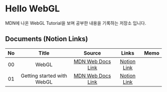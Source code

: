 # Hello WebGL

MDN에 나온 WebGL Tutorial을 보며 공부한 내용을 기록하는 저장소 입니다.

## Documents (Notion Links)

|No|Title|Source|Links|Memo|
|:---:|:---:|:---:|:---:|:---:|
|00|WebGL|[MDN Web Docs Link](https://developer.mozilla.org/ko/docs/Web/API/WebGL_API/Tutorial)|[Notion Link](https://developer.mozilla.org/ko/docs/Web/API/WebGL_API/Tutorial)||
|01|Getting started with WebGL|[MDN Web Docs Link](https://developer.mozilla.org/ko/docs/Web/API/WebGL_API/Tutorial/Getting_started_with_WebGL)|[Notion Link](https://dorakang612.notion.site/01-Getting-started-with-WebGL-55fb13e9b4ed44ff8e46c57f9330f9f9)|